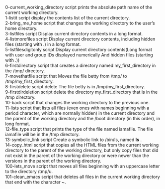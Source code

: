 0-current_working_directory script prints the absolute path name of the current working directory.
<br>
1-listit script display the contents list of the current directory.
<br>
2-bring_me_home script that changes the working directory to the user’s home directory.
<br>
3-listfiles script Display current directory contents in a long format.
<br>
4-listmorefiles script Display current directory contents, including hidden files (starting with .) in a long format.
<br>
5-listfilesdigitonly script Display current directory contents(Long format with user and group IDs displayed numerically And hidden files (starting with .))
<br>
6-firstdirectory script that creates a directory named my_first_directory in the /tmp/ directory.
<br>
7-movethatfile script that Moves the file betty from /tmp/ to /tmp/my_first_directory.
<br>
8-firstdelete script delete The file betty is in /tmp/my_first_directory.
<br>
9-firstdirdeletion script delete the directory my_first_directory that is in the /tmp directory.
<br>
10-back script that changes the working directory to the previous one.
<br>
11-lists script that lists all files (even ones with names beginning with a period character, which are normally hidden) in the current directory and the parent of the working directory and the /boot directory (in this order), in long format.
<br>
12-file_type script that prints the type of the file named iamafile. The file iamafile will be in the /tmp directory.
<br>
13-symbolic_link script Create a symbolic link to /bin/ls, named __ls__ .
<br>
14-copy_html script that copies all the HTML files from the current working directory to the parent of the working directory, but only copy files that did not exist in the parent of the working directory or were newer than the versions in the parent of the working directory.
<br>
100-lets_move script that moves all files beginning with an uppercase letter to the directory /tmp/u.
<br>
101-clean_emacs script that deletes all files in the current working directory that end with the character ~.
